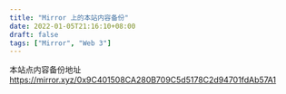 ```yaml
---
title: "Mirror 上的本站内容备份"
date: 2022-01-05T21:16:10+08:00
draft: false
tags: ["Mirror", "Web 3"]
---
```


本站点内容备份地址 https://mirror.xyz/0x9C401508CA280B709C5d5178C2d94701fdAb57A1

